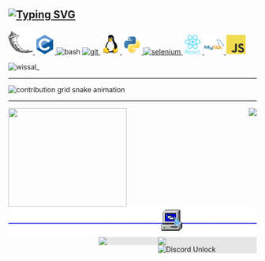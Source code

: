 

 </br><a href="https://git.io/typing-svg">
 ## <img src="https://readme-typing-svg.demolab.com?font=Fira+Code&size=35&pause=1000&color=18A558&width=435&lines=HELLO+WORLD!" alt="Typing SVG">
</a>

<!-- zzzzzzzzzzzzzzzzzzzzzzzzzzzzzzzzzzzzzzzzzzzzzzzzzzzzzzzzzzzzzzzzzzzzzzzzzzzzzzzzzzzzzzzzzzzzzzzzzzzzzz -->

<p align="left">
 
  <a href="https://flask.palletsprojects.com/en/3.0.x/" target="_blank" rel="noreferrer">
    <img src="images/flask.png" alt="Flask" width="50" height="50"/>
  </a>
  <a href="https://www.cprogramming.com/" target="_blank" rel="noreferrer">
    <img src="https://raw.githubusercontent.com/devicons/devicon/master/icons/c/c-original.svg" alt="c" width="40" height="40"/>
  </a>
  <img src="https://cdn.jsdelivr.net/gh/devicons/devicon/icons/bash/bash-original.svg" alt="bash" width="45" height="45"/>
  <a href="https://git-scm.com/" target="_blank" rel="noreferrer">
    <img src="https://www.vectorlogo.zone/logos/git-scm/git-scm-icon.svg" alt="git" width="40" height="40"/>
  </a>
  <a href="https://www.linux.org/" target="_blank" rel="noreferrer">
    <img src="https://raw.githubusercontent.com/devicons/devicon/master/icons/linux/linux-original.svg" alt="linux" width="40" height="40"/>
  </a>
  <a href="https://www.python.org" target="_blank" rel="noreferrer">
    <img src="https://raw.githubusercontent.com/devicons/devicon/master/icons/python/python-original.svg" alt="python" width="40" height="40"/>
  </a>
  <a href="https://www.selenium.dev" target="_blank" rel="noreferrer">
    <img src="https://raw.githubusercontent.com/detain/svg-logos/780f25886640cef088af994181646db2f6b1a3f8/svg/selenium-logo.svg" alt="selenium" width="40" height="40"/>
  </a>
  <a href="https://www.selenium.dev" target="_blank" rel="noreferrer">
     <img src="https://raw.githubusercontent.com/devicons/devicon/master/icons/react/react-original-wordmark.svg" alt="react" width="40" height="40" style="max-width: 100%;">
  </a>
  <a href="https://www.selenium.dev" target="_blank" rel="noreferrer">
     <img src="https://raw.githubusercontent.com/devicons/devicon/master/icons/mysql/mysql-original-wordmark.svg" alt="mysql" width="40" height="40" style="max-width: 100%;">
  </a>
  <a href="https://www.selenium.dev" target="_blank" rel="noreferrer">
     <img src="https://raw.githubusercontent.com/devicons/devicon/master/icons/javascript/javascript-original.svg" alt="javascript" width="40" height="40" style="max-width: 100%;">
  </a>


</p>

<!-- zzzzzzzzzzzzzzzzzzzzzzzzzzzzzzzzzzzzzzzzzzzzzzzzzzzzzzzzzzzzzzzzzzzzzzzzzzzzzzzzzzzzzzzzzzzzzzzzzzzzzz -->

![wissal_](https://user-images.githubusercontent.com/89531771/158039025-355cc57f-bb57-427f-885e-1deebe4e9e13.png)

<!-- zzzzzzzzzzzzzzzzzzzzzzzzzzzzzzzzzzzzzzzzzzzzzzzzzzzzzzzzzzzzzzzzzzzzzzzzzzzzzzzzzzzzzzzzzzzzzzzzzzzzzz -->

---

<picture>
  <source media="(prefers-color-scheme: dark)" srcset="https://raw.githubusercontent.com/amir-ee/amir-ee/output/github-contribution-grid-snake-dark.svg">
  <source media="(prefers-color-scheme: light)" srcset="https://raw.githubusercontent.com/amir-ee/amir-ee/output/github-contribution-grid-snake.svg">
  <img alt="contribution grid snake animation" src="https://raw.githubusercontent.com/amir-ee/amir-ee/output/github-contribution-grid-snake.svg">
</picture>

<!--![daronZi](https://media.tenor.com/BAswr58ifdcAAAAi/wraithion-warcraft.gif) -->

---
<!-- zzzzzzzzzzzzzzzzzzzzzzzzzzzzzzzzzzzzzzzzzzzzzzzzzzzzzzzzzzzzzzzzzzzzzzzzzzzzzzzzzzzzzzzzzzzzzzzzzzzzzz -->


<p1>
  <img height="200" width="240" align="left" src="https://media.tenor.com/BAswr58ifdcAAAAi/wraithion-warcraft.gif" >  
</p1>

<!-- zzzzzzzzzzzzzzzzzzzzzzzzzzzzzzzzzzzzzzzzzzzzzzzzzzzzzzzzzzzzzzzzzzzzzzzzzzzzzzzzzzzzzzzzzzzzzzzzzzzzzz -->

<p1>
  <img align="right"  src="https://readme-typing-svg.demolab.com?font=Pixelify+Sans&size=32&duration=3550&pause=1000&color=9DE9F7&random=false&width=435&lines=mirr@zi:~$+nc+-lnvp+1337" >  
</p1>

<!-- zzzzzzzzzzzzzzzzzzzzzzzzzzzzzzzzzzzzzzzzzzzzzzzzzzzzzzzzzzzzzzzzzzzzzzzzzzzzzzzzzzzzzzzzzzzzzzzzzzzzzz -->


<img src="images/br.webp">

<!-- zzzzzzzzzzzzzzzzzzzzzzzzzzzzzzzzzzzzzzzzzzzzzzzzzzzzzzzzzzzzzzzzzzzzzzzzzzzzzzzzzzzzzzzzzzzzzzzzzzzzzz -->

<img align="right" style="display: block; -webkit-user-select: none; margin: auto; background-color: hsl(0, 0%, 90%); width: 200px; height: auto;" src="https://www.codedex.io/images/python/battle.gif">

<!-- zzzzzzzzzzzzzzzzzzzzzzzzzzzzzzzzzzzzzzzzzzzzzzzzzzzzzzzzzzzzzzzzzzzzzzzzzzzzzzzzzzzzzzzzzzzzzzzzzzzzzz -->

<img align="right" style="display: block; -webkit-user-select: none; margin: auto; background-color: hsl(0, 0%, 90%); width: 120px; height: auto;" src="https://www.codedex.io/images/letter.gif">

<!-- zzzzzzzzzzzzzzzzzzzzzzzzzzzzzzzzzzzzzzzzzzzzzzzzzzzzzzzzzzzzzzzzzzzzzzzzzzzzzzzzzzzzzzzzzzzzzzzzzzzzzz -->
<a href="https://discord.com/users/713756363674877983" target="_blank" rel="noopener noreferrer">
  <img align="right" style="display: block; -webkit-user-select: none; margin: auto; background-color: hsl(0, 0%, 90%); width: 200px; height: auto;" src="https://www.codedex.io/images/pop-ups/discord-unlock.gif" alt="Discord Unlock">
</a>
